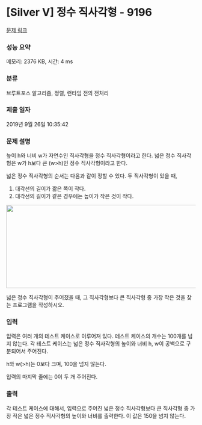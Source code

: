 # [Silver V] 정수 직사각형 - 9196 

[문제 링크](https://www.acmicpc.net/problem/9196) 

### 성능 요약

메모리: 2376 KB, 시간: 4 ms

### 분류

브루트포스 알고리즘, 정렬, 런타임 전의 전처리

### 제출 일자

2019년 9월 26일 10:35:42

### 문제 설명

<p>높이 h와 너비 w가 자연수인 직사각형을 정수 직사각형이라고 한다. 넓은 정수 직사각형은 w가 h보다 큰 (w>h)인 정수 직사각형이라고 한다.</p>

<p>넓은 정수 직사각형의 순서는 다음과 같이 정할 수 있다. 두 직사각형이 있을 때, </p>

<ol>
	<li>대각선의 길이가 짧은 쪽이 작다.</li>
	<li>대각선의 길이가 같은 경우에는 높이가 작은 것이 작다.</li>
</ol>

<p><img alt="" src="" style="height:221px; width:600px"></p>

<p>넓은 정수 직사각형이 주어졌을 때, 그 직사각형보다 큰 직사각형 중 가장 작은 것을 찾는 프로그램을 작성하시오.</p>

### 입력 

 <p>입력은 여러 개의 테스트 케이스로 이루어져 있다. 테스트 케이스의 개수는 100개를 넘지 않는다. 각 테스트 케이스는 넓은 정수 직사각형의 높이와 너비 h, w이 공백으로 구분되어서 주어진다.</p>

<p>h와 w(>h)는 0보다 크며, 100을 넘지 않는다.</p>

<p>입력의 마지막 줄에는 0이 두 개 주어진다.</p>

### 출력 

 <p>각 테스트 케이스에 대해서, 입력으로 주어진 넓은 정수 직사각형보다 큰 직사각형 중 가장 작은 넓은 정수 직사각형의 높이와 너비를 출력한다. 이 값은 150을 넘지 않는다.</p>

